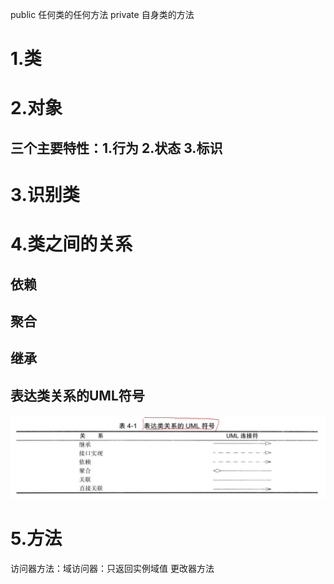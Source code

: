 public 任何类的任何方法
private 自身类的方法

# 1.类


# 2.对象
## 三个主要特性：1.行为 2.状态 3.标识

# 3.识别类


# 4.类之间的关系
## 依赖
## 聚合
## 继承
## 表达类关系的UML符号
![](images/2022-02-22-16-08-21.png)


# 5.方法
访问器方法：域访问器：只返回实例域值
更改器方法
